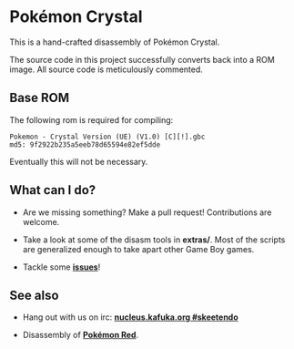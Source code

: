 # Pokémon Crystal

This is a hand-crafted disassembly of Pokémon Crystal.

The source code in this project successfully converts back into a ROM image. All source code is meticulously commented.


## Base ROM

The following rom is required for compiling:

```
Pokemon - Crystal Version (UE) (V1.0) [C][!].gbc
md5: 9f2922b235a5eeb78d65594e82ef5dde
```

Eventually this will not be necessary.


## What can I do?

* Are we missing something? Make a pull request! Contributions are welcome.

* Take a look at some of the disasm tools in **extras/**. Most of the scripts are generalized enough to take apart other Game Boy games.

* Tackle some **[issues](https://github.com/kanzure/pokecrystal/issues)**!


## See also

* Hang out with us on irc: **[nucleus.kafuka.org #skeetendo](https://kiwiirc.com/client/irc.nolimitzone.com/?#skeetendo)**

* Disassembly of **[Pokémon Red](http://bitbucket.org/iimarckus/pokered)**.

